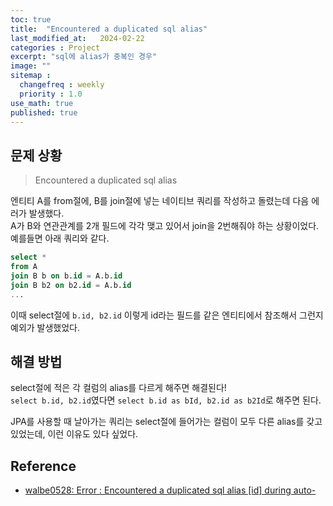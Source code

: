 ```yaml
---
toc: true
title:  "Encountered a duplicated sql alias"
last_modified_at:   2024-02-22
categories : Project
excerpt: "sql에 alias가 중복인 경우"
image: ""
sitemap :
  changefreq : weekly
  priority : 1.0
use_math: true
published: true
---
```


## 문제 상황
> Encountered a duplicated sql alias

엔티티 A를 from절에, B를 join절에 넣는 네이티브 쿼리를 작성하고 돌렸는데 다음 에러가 발생했다.<br>
A가 B와 연관관계를 2개 필드에 각각 맺고 있어서 join을 2번해줘야 하는 상황이었다. 예를들면 아래 쿼리와 같다.<br>
```sql
select *
from A
join B b on b.id = A.b.id
join B b2 on b2.id = A.b.id 
...
```

이때 select절에 `b.id, b2.id` 이렇게 id라는 필드를 같은 엔티티에서 참조해서 그런지 예외가 발생했었다.<br>

## 해결 방법
select절에 적은 각 컬럼의 alias를 다르게 해주면 해결된다!<br>
`select b.id, b2.id`였다면 `select b.id as bId, b2.id as b2Id`로 해주면 된다.<br>

JPA를 사용할 때 날아가는 쿼리는 select절에 들어가는 컬럼이 모두 다른 alias를 갖고 있었는데, 이런 이유도 있다 싶었다.<br>

## Reference
- [walbe0528: Error : Encountered a duplicated sql alias [id] during auto-](https://chae528.tistory.com/99)